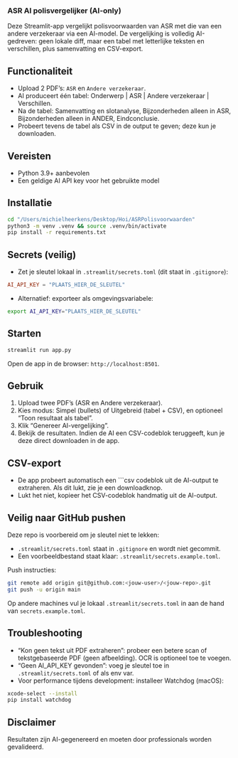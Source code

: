 ### ASR AI polisvergelijker (AI-only)

Deze Streamlit-app vergelijkt polisvoorwaarden van ASR met die van een andere verzekeraar via een AI-model. De vergelijking is volledig AI-gedreven: geen lokale diff, maar een tabel met letterlijke teksten en verschillen, plus samenvatting en CSV-export.

## Functionaliteit
- Upload 2 PDF’s: `ASR` en `Andere verzekeraar`.
- AI produceert één tabel: Onderwerp | ASR | Andere verzekeraar | Verschillen.
- Na de tabel: Samenvatting en slotanalyse, Bijzonderheden alleen in ASR, Bijzonderheden alleen in ANDER, Eindconclusie.
- Probeert tevens de tabel als CSV in de output te geven; deze kun je downloaden.

## Vereisten
- Python 3.9+ aanbevolen
- Een geldige AI API key voor het gebruikte model

## Installatie
```bash
cd "/Users/michielheerkens/Desktop/Hoi/ASRPolisvoorwaarden"
python3 -m venv .venv && source .venv/bin/activate
pip install -r requirements.txt
```

## Secrets (veilig)
- Zet je sleutel lokaal in `.streamlit/secrets.toml` (dit staat in `.gitignore`):
```toml
AI_API_KEY = "PLAATS_HIER_DE_SLEUTEL"
```
- Alternatief: exporteer als omgevingsvariabele:
```bash
export AI_API_KEY="PLAATS_HIER_DE_SLEUTEL"
```

## Starten
```bash
streamlit run app.py
```
Open de app in de browser: `http://localhost:8501`.

## Gebruik
1) Upload twee PDF’s (ASR en Andere verzekeraar).
2) Kies modus: Simpel (bullets) of Uitgebreid (tabel + CSV), en optioneel “Toon resultaat als tabel”.
3) Klik “Genereer AI-vergelijking”.
4) Bekijk de resultaten. Indien de AI een CSV-codeblok teruggeeft, kun je deze direct downloaden in de app.

## CSV-export
- De app probeert automatisch een ```csv codeblok uit de AI-output te extraheren. Als dit lukt, zie je een downloadknop.
- Lukt het niet, kopieer het CSV-codeblok handmatig uit de AI-output.

## Veilig naar GitHub pushen
Deze repo is voorbereid om je sleutel niet te lekken:
- `.streamlit/secrets.toml` staat in `.gitignore` en wordt niet gecommit.
- Een voorbeeldbestand staat klaar: `.streamlit/secrets.example.toml`.

Push instructies:
```bash
git remote add origin git@github.com:<jouw-user>/<jouw-repo>.git
git push -u origin main
```
Op andere machines vul je lokaal `.streamlit/secrets.toml` in aan de hand van `secrets.example.toml`.

## Troubleshooting
- “Kon geen tekst uit PDF extraheren”: probeer een betere scan of tekstgebaseerde PDF (geen afbeelding). OCR is optioneel toe te voegen.
- “Geen AI_API_KEY gevonden”: voeg je sleutel toe in `.streamlit/secrets.toml` of als env var.
- Voor performance tijdens development: installeer Watchdog (macOS):
```bash
xcode-select --install
pip install watchdog
```

## Disclaimer
Resultaten zijn AI-gegenereerd en moeten door professionals worden gevalideerd.

